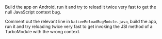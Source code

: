 Build the app on Android, run it and try to reload it twice very fast to get the null JavaScript context bug.

Comment out the relevant line in `NativeReloadBugModule.java`, build the app, run it and try reloading twice very fast to get invoking the JSI method of a TurboModule with the wrong context.
